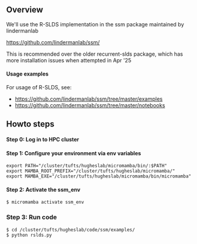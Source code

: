 ## Overview

We'll use the R-SLDS implementation in the ssm package maintained by lindermanlab

<https://github.com/lindermanlab/ssm/>

This is recommended over the older recurrent-slds package, which has more installation issues when attempted in Apr '25

#### Usage examples

For usage of R-SLDS, see:

* <https://github.com/lindermanlab/ssm/tree/master/examples>
* <https://github.com/lindermanlab/ssm/tree/master/notebooks>

## Howto steps

#### Step 0: Log in to HPC cluster

#### Step 1: Configure your environment via env variables

```
export PATH="/cluster/tufts/hugheslab/micromamba/bin/:$PATH"
export MAMBA_ROOT_PREFIX="/cluster/tufts/hugheslab/micromamba/"
export MAMBA_EXE="/cluster/tufts/hugheslab/micromamba/bin/micromamba"
```

#### Step 2: Activate the ssm_env

```
$ micromamba activate ssm_env
```

### Step 3: Run code

```
$ cd /cluster/tufts/hugheslab/code/ssm/examples/
$ python rslds.py
```
